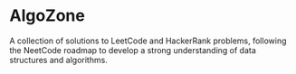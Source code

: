# AlgoZone
A collection of solutions to LeetCode and HackerRank problems, following the NeetCode roadmap to develop a strong understanding of data structures and algorithms.
